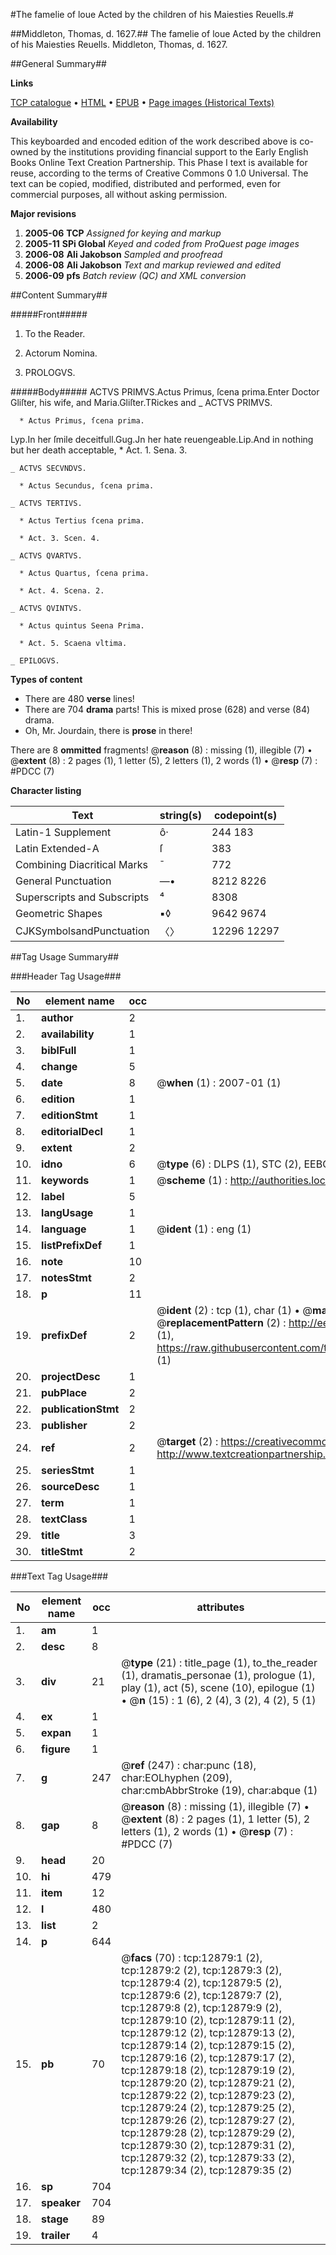 #The famelie of loue Acted by the children of his Maiesties Reuells.#

##Middleton, Thomas, d. 1627.##
The famelie of loue Acted by the children of his Maiesties Reuells.
Middleton, Thomas, d. 1627.

##General Summary##

**Links**

[TCP catalogue](http://www.ota.ox.ac.uk/tcp/)  • 
[HTML](http://tei.it.ox.ac.uk/tcp/Texts-HTML/free/A07/A07495.html)  • 
[EPUB](http://tei.it.ox.ac.uk/tcp/Texts-EPUB/free/A07/A07495.epub) • 
[Page images (Historical Texts)](https://data.historicaltexts.jisc.ac.uk/view?pubId=eebo-99847818e&pageId=eebo-99847818e-12879-1)

**Availability**

This keyboarded and encoded edition of the
	       work described above is co-owned by the institutions
	       providing financial support to the Early English Books
	       Online Text Creation Partnership. This Phase I text is
	       available for reuse, according to the terms of Creative
	       Commons 0 1.0 Universal. The text can be copied,
	       modified, distributed and performed, even for
	       commercial purposes, all without asking permission.

**Major revisions**

1. __2005-06__ __TCP__ *Assigned for keying and markup*
1. __2005-11__ __SPi Global__ *Keyed and coded from ProQuest page images*
1. __2006-08__ __Ali Jakobson__ *Sampled and proofread*
1. __2006-08__ __Ali Jakobson__ *Text and markup reviewed and edited*
1. __2006-09__ __pfs__ *Batch review (QC) and XML conversion*

##Content Summary##

#####Front#####

1. To the Reader.

1. Actorum Nomina.

1. PROLOGVS.

#####Body#####
ACTVS PRIMVS.Actus Primus, ſcena prima.Enter Doctor Gliſter, his wife, and Maria.Gliſter.TRickes and
    _ ACTVS PRIMVS.

      * Actus Primus, ſcena prima.
Lyp.In her ſmile deceitfull.Gug.Jn her hate reuengeable.Lip.And in nothing but her death acceptable,
      * Act. 1. Sena. 3.

    _ ACTVS SECVNDVS.

      * Actus Secundus, ſcena prima.

    _ ACTVS TERTIVS.

      * Actus Tertius ſcena prima.

      * Act. 3. Scen. 4.

    _ ACTVS QVARTVS.

      * Actus Quartus, ſcena prima.

      * Act. 4. Scena. 2.

    _ ACTVS QVINTVS.

      * Actus quintus Seena Prima.

      * Act. 5. Scaena vltima.

    _ EPILOGVS.

**Types of content**

  * There are 480 **verse** lines!
  * There are 704 **drama** parts! This is mixed prose (628) and verse (84) drama.
  * Oh, Mr. Jourdain, there is **prose** in there!

There are 8 **ommitted** fragments! 
 @__reason__ (8) : missing (1), illegible (7)  •  @__extent__ (8) : 2 pages (1), 1 letter (5), 2 letters (1), 2 words (1)  •  @__resp__ (7) : #PDCC (7)

**Character listing**


|Text|string(s)|codepoint(s)|
|---|---|---|
|Latin-1 Supplement|ô·|244 183|
|Latin Extended-A|ſ|383|
|Combining             Diacritical Marks|̄|772|
|General Punctuation|—•|8212 8226|
|Superscripts             and Subscripts|⁴|8308|
|Geometric Shapes|▪◊|9642 9674|
|CJKSymbolsandPunctuation|〈〉|12296 12297|

##Tag Usage Summary##

###Header Tag Usage###

|No|element name|occ|attributes|
|---|---|---|---|
|1.|__author__|2||
|2.|__availability__|1||
|3.|__biblFull__|1||
|4.|__change__|5||
|5.|__date__|8| @__when__ (1) : 2007-01 (1)|
|6.|__edition__|1||
|7.|__editionStmt__|1||
|8.|__editorialDecl__|1||
|9.|__extent__|2||
|10.|__idno__|6| @__type__ (6) : DLPS (1), STC (2), EEBO-CITATION (1), PROQUEST (1), VID (1)|
|11.|__keywords__|1| @__scheme__ (1) : http://authorities.loc.gov/ (1)|
|12.|__label__|5||
|13.|__langUsage__|1||
|14.|__language__|1| @__ident__ (1) : eng (1)|
|15.|__listPrefixDef__|1||
|16.|__note__|10||
|17.|__notesStmt__|2||
|18.|__p__|11||
|19.|__prefixDef__|2| @__ident__ (2) : tcp (1), char (1)  •  @__matchPattern__ (2) : ([0-9\-]+):([0-9IVX]+) (1), (.+) (1)  •  @__replacementPattern__ (2) : http://eebo.chadwyck.com/downloadtiff?vid=$1&page=$2 (1), https://raw.githubusercontent.com/textcreationpartnership/Texts/master/tcpchars.xml#$1 (1)|
|20.|__projectDesc__|1||
|21.|__pubPlace__|2||
|22.|__publicationStmt__|2||
|23.|__publisher__|2||
|24.|__ref__|2| @__target__ (2) : https://creativecommons.org/publicdomain/zero/1.0/ (1), http://www.textcreationpartnership.org/docs/. (1)|
|25.|__seriesStmt__|1||
|26.|__sourceDesc__|1||
|27.|__term__|1||
|28.|__textClass__|1||
|29.|__title__|3||
|30.|__titleStmt__|2||


###Text Tag Usage###

|No|element name|occ|attributes|
|---|---|---|---|
|1.|__am__|1||
|2.|__desc__|8||
|3.|__div__|21| @__type__ (21) : title_page (1), to_the_reader (1), dramatis_personae (1), prologue (1), play (1), act (5), scene (10), epilogue (1)  •  @__n__ (15) : 1 (6), 2 (4), 3 (2), 4 (2), 5 (1)|
|4.|__ex__|1||
|5.|__expan__|1||
|6.|__figure__|1||
|7.|__g__|247| @__ref__ (247) : char:punc (18), char:EOLhyphen (209), char:cmbAbbrStroke (19), char:abque (1)|
|8.|__gap__|8| @__reason__ (8) : missing (1), illegible (7)  •  @__extent__ (8) : 2 pages (1), 1 letter (5), 2 letters (1), 2 words (1)  •  @__resp__ (7) : #PDCC (7)|
|9.|__head__|20||
|10.|__hi__|479||
|11.|__item__|12||
|12.|__l__|480||
|13.|__list__|2||
|14.|__p__|644||
|15.|__pb__|70| @__facs__ (70) : tcp:12879:1 (2), tcp:12879:2 (2), tcp:12879:3 (2), tcp:12879:4 (2), tcp:12879:5 (2), tcp:12879:6 (2), tcp:12879:7 (2), tcp:12879:8 (2), tcp:12879:9 (2), tcp:12879:10 (2), tcp:12879:11 (2), tcp:12879:12 (2), tcp:12879:13 (2), tcp:12879:14 (2), tcp:12879:15 (2), tcp:12879:16 (2), tcp:12879:17 (2), tcp:12879:18 (2), tcp:12879:19 (2), tcp:12879:20 (2), tcp:12879:21 (2), tcp:12879:22 (2), tcp:12879:23 (2), tcp:12879:24 (2), tcp:12879:25 (2), tcp:12879:26 (2), tcp:12879:27 (2), tcp:12879:28 (2), tcp:12879:29 (2), tcp:12879:30 (2), tcp:12879:31 (2), tcp:12879:32 (2), tcp:12879:33 (2), tcp:12879:34 (2), tcp:12879:35 (2)|
|16.|__sp__|704||
|17.|__speaker__|704||
|18.|__stage__|89||
|19.|__trailer__|4||
